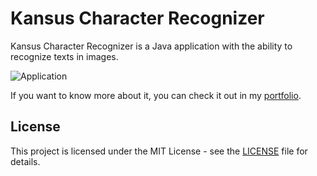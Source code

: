# Kansus Character Recognizer
Kansus Character Recognizer is a Java application with the ability to recognize texts in images.

![Application](https://portfolium1.cloudimg.io/fit/960x540/c000000/https://cdn.portfolium.com/ugcs3%2Fv3%2Fproject_attachments%2FrSj9d8KhS7mxaiMYE20Q_Screenshot+%289%29.png)

If you want to know more about it, you can check it out in my [portfolio](https://portfolium.com/entry/kansus-character-recognizer).

## License

This project is licensed under the MIT License - see the [LICENSE](LICENSE) file for details.
